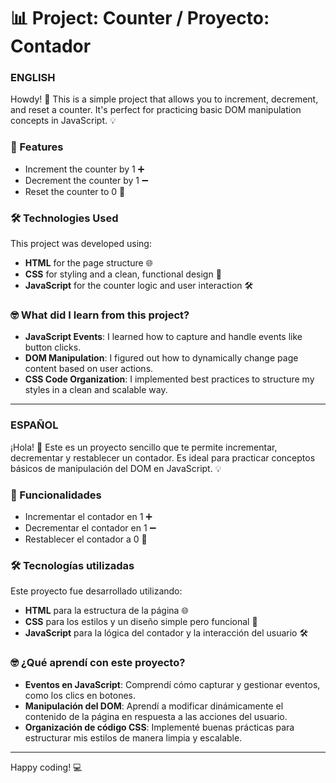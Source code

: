 # 📊 Project: Counter / Proyecto: Contador

### ENGLISH

Howdy! 👋 This is a simple project that allows you to increment, decrement, and reset a counter. It's perfect for practicing basic DOM manipulation concepts in JavaScript. 💡

### 🚀 Features

- Increment the counter by 1 ➕
- Decrement the counter by 1 ➖
- Reset the counter to 0 🔄

### 🛠️ Technologies Used

This project was developed using:

- **HTML** for the page structure 🌐
- **CSS** for styling and a clean, functional design 🎨
- **JavaScript** for the counter logic and user interaction 🛠️

### 🤓 What did I learn from this project?

- **JavaScript Events**: I learned how to capture and handle events like button clicks.
- **DOM Manipulation**: I figured out how to dynamically change page content based on user actions.
- **CSS Code Organization**: I implemented best practices to structure my styles in a clean and scalable way.

---

### ESPAÑOL

¡Hola! 👋 Este es un proyecto sencillo que te permite incrementar, decrementar y restablecer un contador. Es ideal para practicar conceptos básicos de manipulación del DOM en JavaScript. 💡

### 🚀 Funcionalidades

- Incrementar el contador en 1 ➕
- Decrementar el contador en 1 ➖
- Restablecer el contador a 0 🔄

### 🛠️ Tecnologías utilizadas

Este proyecto fue desarrollado utilizando:

- **HTML** para la estructura de la página 🌐
- **CSS** para los estilos y un diseño simple pero funcional 🎨
- **JavaScript** para la lógica del contador y la interacción del usuario 🛠️

### 🤓 ¿Qué aprendí con este proyecto?

- **Eventos en JavaScript**: Comprendí cómo capturar y gestionar eventos, como los clics en botones.
- **Manipulación del DOM**: Aprendí a modificar dinámicamente el contenido de la página en respuesta a las acciones del usuario.
- **Organización de código CSS**: Implementé buenas prácticas para estructurar mis estilos de manera limpia y escalable.

---

Happy coding! 💻
